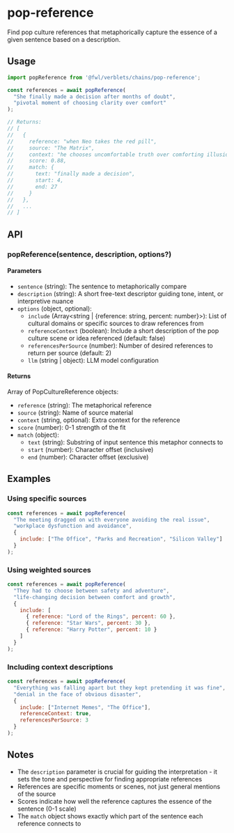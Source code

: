 # pop-reference

Find pop culture references that metaphorically capture the essence of a given sentence based on a description.

## Usage

```javascript
import popReference from '@fwl/verblets/chains/pop-reference';

const references = await popReference(
  "She finally made a decision after months of doubt",
  "pivotal moment of choosing clarity over comfort"
);

// Returns:
// [
//   {
//     reference: "when Neo takes the red pill",
//     source: "The Matrix",
//     context: "he chooses uncomfortable truth over comforting illusion",
//     score: 0.88,
//     match: {
//       text: "finally made a decision",
//       start: 4,
//       end: 27
//     }
//   },
//   ...
// ]
```

## API

### popReference(sentence, description, options?)

#### Parameters

- `sentence` (string): The sentence to metaphorically compare
- `description` (string): A short free-text descriptor guiding tone, intent, or interpretive nuance
- `options` (object, optional):
  - `include` (Array<string | {reference: string, percent: number}>): List of cultural domains or specific sources to draw references from
  - `referenceContext` (boolean): Include a short description of the pop culture scene or idea referenced (default: false)
  - `referencesPerSource` (number): Number of desired references to return per source (default: 2)
  - `llm` (string | object): LLM model configuration

#### Returns

Array of PopCultureReference objects:
- `reference` (string): The metaphorical reference
- `source` (string): Name of source material
- `context` (string, optional): Extra context for the reference
- `score` (number): 0-1 strength of the fit
- `match` (object): 
  - `text` (string): Substring of input sentence this metaphor connects to
  - `start` (number): Character offset (inclusive)
  - `end` (number): Character offset (exclusive)

## Examples

### Using specific sources

```javascript
const references = await popReference(
  "The meeting dragged on with everyone avoiding the real issue",
  "workplace dysfunction and avoidance",
  {
    include: ["The Office", "Parks and Recreation", "Silicon Valley"]
  }
);
```

### Using weighted sources

```javascript
const references = await popReference(
  "They had to choose between safety and adventure",
  "life-changing decision between comfort and growth",
  {
    include: [
      { reference: "Lord of the Rings", percent: 60 },
      { reference: "Star Wars", percent: 30 },
      { reference: "Harry Potter", percent: 10 }
    ]
  }
);
```

### Including context descriptions

```javascript
const references = await popReference(
  "Everything was falling apart but they kept pretending it was fine",
  "denial in the face of obvious disaster",
  {
    include: ["Internet Memes", "The Office"],
    referenceContext: true,
    referencesPerSource: 3
  }
);
```

## Notes

- The `description` parameter is crucial for guiding the interpretation - it sets the tone and perspective for finding appropriate references
- References are specific moments or scenes, not just general mentions of the source
- Scores indicate how well the reference captures the essence of the sentence (0-1 scale)
- The `match` object shows exactly which part of the sentence each reference connects to